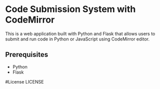 # Code Submission System with CodeMirror

This is a web application built with Python and Flask that allows users to submit and run code in Python or JavaScript using CodeMirror editor.

## Prerequisites

- Python 
- Flask 
  
#License
LICENSE
